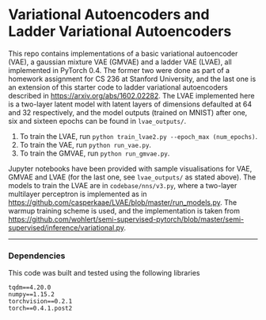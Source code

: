# Variational Autoencoders and Ladder Variational Autoencoders

This repo contains implementations of a basic variational autoencoder (VAE), a gaussian mixture VAE (GMVAE) and a ladder VAE (LVAE), all implemented in PyTorch 0.4. The former two were done as part of a homework assignment for CS 236 at Stanford University, and the last one is an extension of this starter code to ladder variational autoencoders described in https://arxiv.org/abs/1602.02282. The LVAE implemented here is a two-layer latent model with latent layers of dimensions defaulted at 64 and 32 respectively, and the model outputs (trained on MNIST) after one, six and sixteen epochs can be found in `lvae_outputs/`.

1. To train the LVAE, run `python train_lvae2.py --epoch_max (num_epochs)`. 
1. To train the VAE, run `python run_vae.py`.
1. To train the GMVAE, run `python run_gmvae.py`.

Jupyter notebooks have been provided with sample visualisations for VAE, GMVAE and LVAE (for the last one, see `lvae_outputs/` as stated above). The models to train the LVAE are in `codebase/nns/v3.py`, where a two-layer multilayer perceptron is implemented as in https://github.com/casperkaae/LVAE/blob/master/run_models.py. The warmup training scheme is used, and the implementation is taken from https://github.com/wohlert/semi-supervised-pytorch/blob/master/semi-supervised/inference/variational.py.

---

### Dependencies

This code was built and tested using the following libraries

```
tqdm==4.20.0
numpy==1.15.2
torchvision==0.2.1
torch==0.4.1.post2
```
